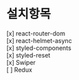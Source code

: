 # 설치항목

[x] react-router-dom <br/>
[x] react-helmet-async <br/>
[x] styled-components <br/>
[x] styled-reset <br/>
[x] Swiper <br/>
[ ] Redux <br/>
